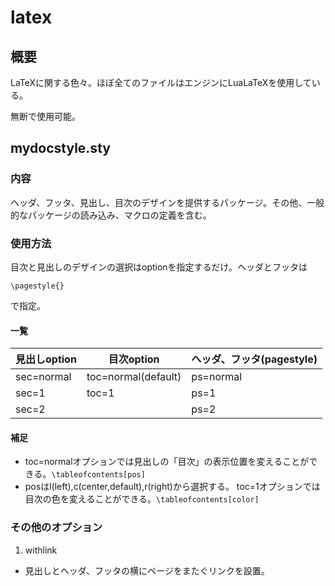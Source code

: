 # latex
## 概要
LaTeXに関する色々。ほぼ全てのファイルはエンジンにLuaLaTeXを使用している。

無断で使用可能。
## mydocstyle.sty
### 内容
ヘッダ、フッタ、見出し、目次のデザインを提供するパッケージ。その他、一般的なパッケージの読み込み、マクロの定義を含む。
### 使用方法
目次と見出しのデザインの選択はoptionを指定するだけ。ヘッダとフッタは
~~~
\pagestyle{}
~~~
で指定。
#### 一覧
|見出しoption|目次option|ヘッダ、フッタ(pagestyle)|
|---|---|---|
|sec=normal|toc=normal(default)|ps=normal|
|sec=1|toc=1|ps=1|
|sec=2| |ps=2|
#### 補足
- toc=normalオプションでは見出しの「目次」の表示位置を変えることができる。` \tableofcontents[pos] `
- posはl(left),c(center,default),r(right)から選択する。
toc=1オプションでは目次の色を変えることができる。` \tableofcontents[color] `
### その他のオプション
1. withlink
  - 見出しとヘッダ、フッタの横にページをまたぐリンクを設置。
